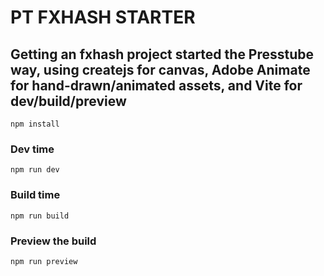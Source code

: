 # PT FXHASH STARTER

## Getting an fxhash project started the Presstube way, using createjs for canvas, Adobe Animate for hand-drawn/animated assets, and Vite for dev/build/preview 

```
npm install
```

### Dev time
```
npm run dev
```

### Build time
```
npm run build
```

### Preview the build
```
npm run preview
```